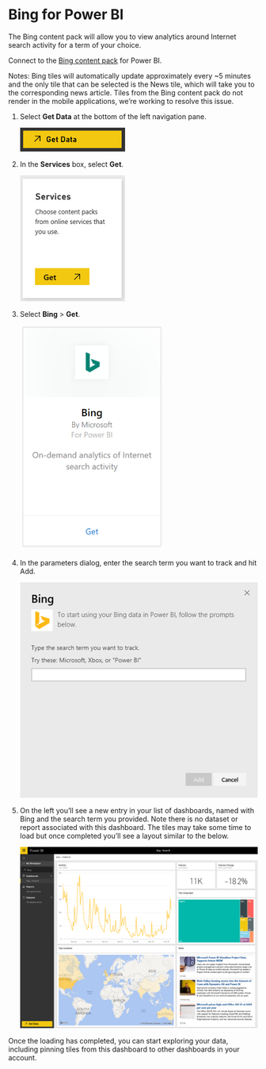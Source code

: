 <properties
   pageTitle="Bing for Power BI"
   description="Bing for Power BI"
   services="powerbi"
   documentationCenter=""
   authors="joeshoukry"
   manager="erikre"
   backup="maggiesMSFT"
   editor=""
   tags=""
   qualityFocus="no"
   qualityDate=""/>

<tags
   ms.service="powerbi"
   ms.devlang="NA"
   ms.topic="article"
   ms.tgt_pltfrm="NA"
   ms.workload="powerbi"
   ms.date="08/28/2017"
   ms.author="yshoukry"/>

# Bing for Power BI

The Bing content pack will allow you to view analytics around Internet search activity for a term of your choice.

Connect to the [Bing content pack](https://app.powerbi.com/groups/me/getdata/services/bing) for Power BI.

Notes: Bing tiles will automatically update approximately every ~5 minutes and the only tile that can be selected is the News tile, which will take you to the corresponding news article. Tiles from the Bing content pack do not render in the mobile applications, we’re working to resolve this issue.

1. Select **Get Data** at the bottom of the left navigation pane.

    ![](media/powerbi-content-pack-bing/getdata.png)

2. In the **Services** box, select **Get**.

    ![](media/powerbi-content-pack-bing/services.png)

3. Select **Bing** > **Get**.

    ![](media/powerbi-content-pack-bing/bing.png)

4. In the parameters dialog, enter the search term you want to track and hit Add.

    ![](media/powerbi-content-pack-bing/params.png)    

5. On the left you’ll see a new entry in your list of dashboards, named with Bing and the search term you provided. Note there is no dataset or report associated with this dashboard. The tiles may take some time to load but once completed you’ll see a layout similar to the below.

	![](media/powerbi-content-pack-bing/dashboard.png)

Once the loading has completed, you can start exploring your data, including pinning tiles from this dashboard to other dashboards in your account.
